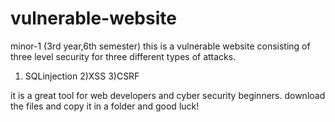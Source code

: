 # vulnerable-website
minor-1 (3rd year,6th semester) 
this is a vulnerable website consisting of three level security for three different types of attacks.

1) SQLinjection
2)XSS
3)CSRF

it is a great tool for web developers and cyber security beginners.
download the files and copy it in a folder and good luck!
